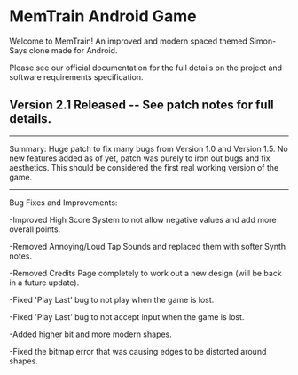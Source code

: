 # MemTrain Android Game
Welcome to MemTrain! An improved and modern spaced themed Simon-Says clone made for Android.

Please see our official documentation for the full details on the project and software requirements specification. 

## Version 2.1 Released  -- See patch notes for full details. 
________________________________________

Summary: Huge patch to fix many bugs from Version 1.0 and Version 1.5. No new features added as of yet, patch was purely to iron out bugs and fix aesthetics. This should be considered the first real working version of the game. 

________________________________________

Bug Fixes and Improvements: 

-Improved High Score System to not allow negative values and add more overall points. 

-Removed Annoying/Loud Tap Sounds and replaced them with softer Synth notes. 

-Removed Credits Page completely to work out a new design (will be back in a future update).

-Fixed 'Play Last' bug to not play when the game is lost.

-Fixed 'Play Last' bug to not accept input when the game is lost.

-Added higher bit and more modern shapes. 

-Fixed the bitmap error that was causing edges to be distorted around shapes.
